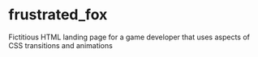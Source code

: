 # frustrated_fox
Fictitious HTML landing page for a game developer that uses aspects of CSS transitions and animations
